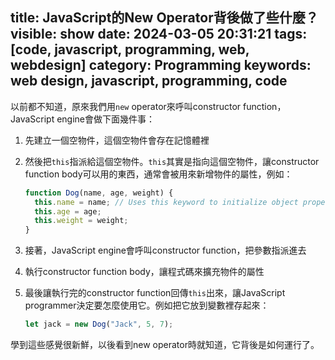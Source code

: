 title: JavaScript的New Operator背後做了些什麼？
visible: show
date: 2024-03-05 20:31:21
tags: [code, javascript, programming, web, webdesign]
category: Programming
keywords: web design, javascript, programming, code
---
以前都不知道，原來我們用`new` operator來呼叫constructor function，JavaScript engine會做下面幾件事：
1. 先建立一個空物件，這個空物件會存在記憶體裡
2. 然後把`this`指派給這個空物件。`this`其實是指向這個空物件，讓constructor function body可以用的東西，通常會被用來新增物件的屬性，例如：
   ```javascript
   function Dog(name, age, weight) {
     this.name = name; // Uses this keyword to initialize object property "name"
     this.age = age;
     this.weight = weight;
   }
   ```
3. 接著，JavaScript engine會呼叫constructor function，把參數指派進去
4. 執行constructor function body，讓程式碼來擴充物件的屬性
5. 最後讓執行完的constructor function回傳`this`出來，讓JavaScript programmer決定要怎麼使用它。例如把它放到變數裡存起來：
   
   ```javascript
   let jack = new Dog("Jack", 5, 7);
   ```

學到這些感覺很新鮮，以後看到new operator時就知道，它背後是如何運行了。